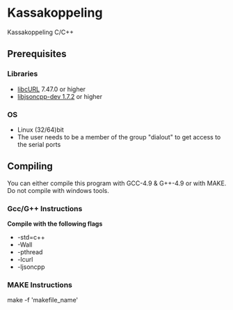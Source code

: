 # Kassakoppeling
Kassakoppeling C/C++

<h2>Prerequisites</h2>

<h3>Libraries</h3>
<ul>
<li><a href="https://curl.haxx.se/download.html">libcURL</a> 7.47.0 or higher</li>
<li><a href="https://packages.debian.org/search?keywords=libjsoncpp-dev">libjsoncpp-dev 1.7.2</a> or higher</li>
</ul>

<h3>OS</h3> 
<ul>
<li>Linux (32/64)bit</li>
<li>The user needs to be a member of the group "dialout" to get access to the serial ports</li>
</ul>

<h2>Compiling</h2>
You can either compile this program with GCC-4.9 & G++-4.9 or with MAKE.
<br>Do not compile with windows tools.

<h3>Gcc/G++ Instructions</h3>
<b>Compile with the following flags</b>
<ul>
<li>-std=c++</li>
<li>-Wall</li>
<li>-pthread</li>
<li>-lcurl</li>
<li>-ljsoncpp</li>
</ul>


<h3>MAKE Instructions</h3>
make -f 'makefile_name'

